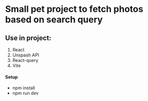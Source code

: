 # Small pet project to fetch photos based on search query

## Use in project:
1. React
2. Unspash API
3. React-query
4. Vite

#### Setup

- npm install
- npm run dev
